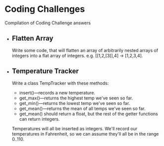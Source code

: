 # Coding Challenges
Compilation of Coding Challenge answers


- ## Flatten Array
    Write some code, that will flatten an array of arbitrarily nested arrays of integers into a flat array of integers. e.g. [[1,2,[3]],4] -> [1,2,3,4].

- ## Temperature Tracker
    Write a class TempTracker with these methods:
    - insert()—records a new temperature.
    - get_max()—returns the highest temp we've seen so far.
    - get_min()—returns the lowest temp we've seen so far.
    - get_mean()—returns the mean of all temps we've seen so far.
    - get_mean() should return a float, but the rest of the getter functions can return integers.
                            
    Temperatures will all be inserted as integers. We'll record our temperatures in Fahrenheit, so we can assume they'll all be in the range 0..110.
